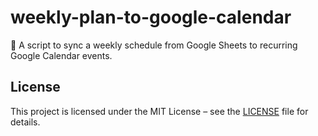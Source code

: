# weekly-plan-to-google-calendar
📅 A script to sync a weekly schedule from Google Sheets to recurring Google Calendar events.

## License
This project is licensed under the MIT License – see the [LICENSE](LICENSE) file for details.
